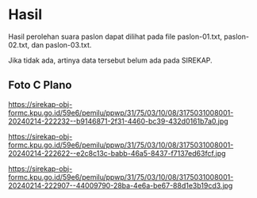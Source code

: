# Hasil

Hasil perolehan suara paslon dapat dilihat pada file paslon-01.txt, paslon-02.txt, dan paslon-03.txt.

Jika tidak ada, artinya data tersebut belum ada pada SIREKAP.

## Foto C Plano

https://sirekap-obj-formc.kpu.go.id/59e6/pemilu/ppwp/31/75/03/10/08/3175031008001-20240214-222232--b9146871-2f31-4460-bc39-432d0161b7a0.jpg

https://sirekap-obj-formc.kpu.go.id/59e6/pemilu/ppwp/31/75/03/10/08/3175031008001-20240214-222622--e2c8c13c-babb-46a5-8437-f7137ed63fcf.jpg

https://sirekap-obj-formc.kpu.go.id/59e6/pemilu/ppwp/31/75/03/10/08/3175031008001-20240214-222907--44009790-28ba-4e6a-be67-88d1e3b19cd3.jpg
